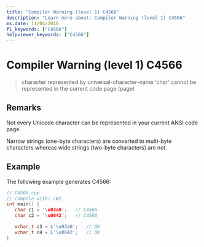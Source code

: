 ```yaml
---
title: "Compiler Warning (level 1) C4566"
description: "Learn more about: Compiler Warning (level 1) C4566"
ms.date: 11/04/2016
f1_keywords: ["C4566"]
helpviewer_keywords: ["C4566"]
---
```

# Compiler Warning (level 1) C4566

> character represented by universal-character-name 'char' cannot be represented in the current code page (page)

## Remarks

Not every Unicode character can be represented in your current ANSI code page.

Narrow strings (one-byte characters) are converted to multi-byte characters whereas wide strings (two-byte characters) are not.

## Example

The following example generates C4566:

```cpp
// C4566.cpp
// compile with: /W1
int main() {
   char c1 = '\u03a0';   // C4566
   char c2 = '\u0642';   // C4566

   wchar_t c3 = L'\u03a0';   // OK
   wchar_t c4 = L'\u0642';   // OK
}
```

